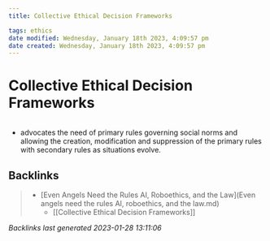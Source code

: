 ```yaml
---
title: Collective Ethical Decision Frameworks

tags: ethics 
date modified: Wednesday, January 18th 2023, 4:09:57 pm
date created: Wednesday, January 18th 2023, 4:09:57 pm
---
```


# Collective Ethical Decision Frameworks
```toc
```

- advocates the need of primary rules governing social norms and allowing the creation, modification and suppression of the primary rules with secondary rules as situations evolve.

## Backlinks

> - [Even Angels Need the Rules AI, Roboethics, and the Law](Even angels need the rules AI, roboethics, and the law.md)
>   - [[Collective Ethical Decision Frameworks]]

_Backlinks last generated 2023-01-28 13:11:06_

